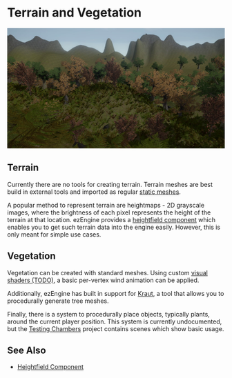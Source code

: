 # Terrain and Vegetation

![Terrain overview](media/terrain-overview.jpg)

## Terrain

Currently there are no tools for creating terrain. Terrain meshes are best build in external tools and imported as regular [static meshes](../graphics/meshes/meshes-overview.md).

A popular method to represent terrain are heightmaps - 2D grayscale images, where the brightness of each pixel represents the height of the terrain at that location. ezEngine provides a [heightfield component](heightfield-component.md) which enables you to get such terrain data into the engine easily. However, this is only meant for simple use cases.

## Vegetation

Vegetation can be created with standard meshes. Using custom [visual shaders (TODO)](../materials/visual-shaders.md), a basic per-vertex wind animation can be applied.

Additionally, ezEngine has built in support for [Kraut](kraut-overview.md), a tool that allows you to procedurally generate tree meshes.

Finally, there is a system to procedurally place objects, typically plants, around the current player position. This system is currently undocumented, but the [Testing Chambers](../../samples/testing-chambers.md) project contains scenes which show basic usage.

## See Also


* [Heightfield Component](heightfield-component.md)
